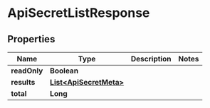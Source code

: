

# ApiSecretListResponse


## Properties

| Name | Type | Description | Notes |
|------------ | ------------- | ------------- | -------------|
|**readOnly** | **Boolean** |  |  |
|**results** | [**List&lt;ApiSecretMeta&gt;**](ApiSecretMeta.md) |  |  |
|**total** | **Long** |  |  |



